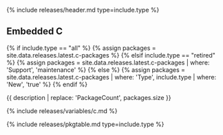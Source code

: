 {% include releases/header.md type=include.type %}

## Embedded C

{% if include.type == "all" %}
  {% assign packages = site.data.releases.latest.c-packages %}
{% elsif include.type == "retired" %}
  {% assign packages = site.data.releases.latest.c-packages | where: 'Support', 'maintenance' %}
{% else %}
  {% assign packages = site.data.releases.latest.c-packages | where: 'Type', include.type | where: 'New', 'true' %}
{% endif %}

{{ description | replace: 'PackageCount', packages.size }}

{% include releases/variables/c.md %}

{% include releases/pkgtable.md type=include.type %}